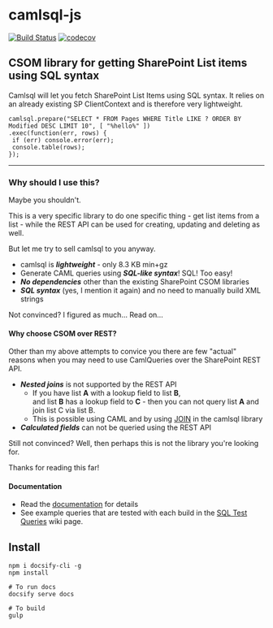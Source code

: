 # camlsql-js

[![Build Status](https://travis-ci.org/dlid/camlsql-js.svg?branch=master)](https://travis-ci.org/dlid/camlsql-js) [![codecov](https://codecov.io/gh/dlid/camlsql-js/branch/master/graph/badge.svg)](https://codecov.io/gh/dlid/camlsql-js)

## CSOM library for getting SharePoint List items using SQL syntax

Camlsql will let you fetch SharePoint List Items using SQL syntax. It relies on an already existing SP ClientContext and is therefore very lightweight.

    camlsql.prepare("SELECT * FROM Pages WHERE Title LIKE ? ORDER BY Modified DESC LIMIT 10", [ "%hello%" ])
    .exec(function(err, rows) {
     if (err) console.error(err);
     console.table(rows);
    });

------

### Why should I use this?

Maybe you shouldn't.

This is a very specific library to do one specific thing - get list items from a list - while the REST API can be used for creating, updating and deleting as well.

But let me try to sell camlsql to you anyway.

- camlsql is ***lightweight*** - only 8.3 KB min+gz
- Generate CAML queries using ***SQL-like syntax***! SQL! Too easy!
- ***No dependencies*** other than the existing SharePoint CSOM libraries
- ***SQL syntax*** (yes, I mention it again)  and no need to manually build XML strings 

Not convinced? I figured as much... Read on...

#### Why choose CSOM over REST?

Other than my above attempts to convice you there are few "actual" reasons when you may need to use CamlQueries over the SharePoint REST API.

 - ***Nested joins*** is not supported by the REST API
     - If you have list **A** with a lookup field to list **B**,<br>and list **B** has a lookup field to **C** - then you can not query list **A** and join list C via list B.
     - This is possible using CAML and by using [JOIN](https://dlid.github.io/camlsql-js/#/sql?id=joining-a-second-list) in the camlsql library
 - ***Calculated fields*** can not be queried using the REST API

Still not convinced? Well, then perhaps this is not the library you're looking for.

Thanks for reading this far! 

#### Documentation

- Read the [documentation](https://dlid.github.io/camlsql-js) for details
- See example queries that are tested with each build in the [SQL Test Queries](https://github.com/dlid/camlsql-js/wiki/SQL-Test-Queries) wiki page.


## Install

```
npm i docsify-cli -g
npm install

# To run docs
docsify serve docs

# To build
gulp

```
